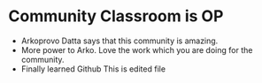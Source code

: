 # Community Classroom is OP

- Arkoprovo Datta says that this community is amazing.
- More power to Arko. Love the work which you are doing for the community.
- Finally learned Github
This is edited file
